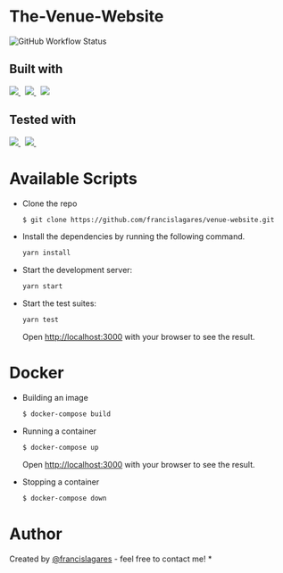 # The-Venue-Website

![GitHub Workflow Status](https://img.shields.io/github/workflow/status/francislagares/react-typescript-starter/Tests?style=for-the-badge&labelColor=black&logo=github)


## Built with

<p>
  <a href='https://www.react.org/'>
		<img src='https://img.shields.io/badge/react-61DAFB?logoWidth=30&labelColor=black&style=for-the-badge&logo=react' />
	</a>
  &nbsp;
  <a href='https://www.typescriptlang.org/'>
    <img src="https://img.shields.io/badge/typescript-007ACC.svg?&style=for-the-badge&logo=typescript&logoColor=white" />
  </a>
  &nbsp;
  <a href='https://material-ui.com/'>
    <img src='https://img.shields.io/badge/material ui-0081CB?logo=material-ui&style=for-the-badge' />
  </a>
</p>

## Tested with

<p>
  <a href='https://jestjs.io/'>
		<img src='https://img.shields.io/badge/jest-C21325?logoWidth=30&&style=for-the-badge&logo=jest' />
	</a>
  &nbsp;
  <a href='https://testing-library.com/'>
    <img src="https://img.shields.io/badge/testing library-E33332.svg?&style=for-the-badge&logo=testing-library&logoColor=white" />
  </a>
  &nbsp;
</p>

# Available Scripts

- Clone the repo

  ```bash
  $ git clone https://github.com/francislagares/venue-website.git
  ```

- Install the dependencies by running the following command.

  ```bash
  yarn install
  ```

- Start the development server:

  ```bash
  yarn start
  ```

- Start the test suites:

  ```bash
  yarn test
  ```

  Open [http://localhost:3000](http://localhost:3000) with your browser to see the
  result.


# Docker

- Building an image

  ```bash
  $ docker-compose build
  ```

- Running a container

  ```bash
  $ docker-compose up
  ```
  Open [http://localhost:3000](http://localhost:3000) with your browser to see the
  result.

- Stopping a container

  ```bash
  $ docker-compose down
  ```
# Author


Created by [@francislagares](https://www.linkedin.com/in/francislagares/) - feel free to contact me!
* 